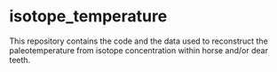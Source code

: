 # isotope_temperature
This repository contains the code and the data used to reconstruct the paleotemperature from isotope concentration within horse and/or dear teeth.
